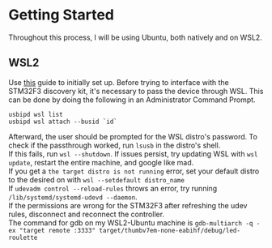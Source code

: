 # Getting Started

Throughout this process, I will be using Ubuntu, both natively and on WSL2.

## WSL2
Use [this](https://www.xda-developers.com/wsl-connect-usb-devices-windows-11/) guide to initially set up.
Before trying to interface with the STM32F3 discovery kit, it's necessary to pass the device through WSL. This can be done by doing the following in an Administrator Command Prompt.
```
usbipd wsl list
usbipd wsl attach --busid `id`
```
Afterward, the user should be prompted for the WSL distro's password. To check if the passthrough worked, run `lsusb` in the distro's shell.  
If this fails, run `wsl --shutdown`. If issues persist, try updating WSL with `wsl update`, restart the entire machine, and google like mad.  
If you get a `the target distro is not running` error, set your default distro to the desired on with `wsl --setdefault distro_name`  
If `udevadm control --reload-rules` throws an error, try running `/lib/systemd/systemd-udevd --daemon`.  
If the permissions are wrong for the STM32F3 after refreshing the udev rules, disconnect and reconnect the controller.  
The command for gdb on my WSL2-Ubuntu machine is `gdb-multiarch -q -ex "target remote :3333" target/thumbv7em-none-eabihf/debug/led-roulette`